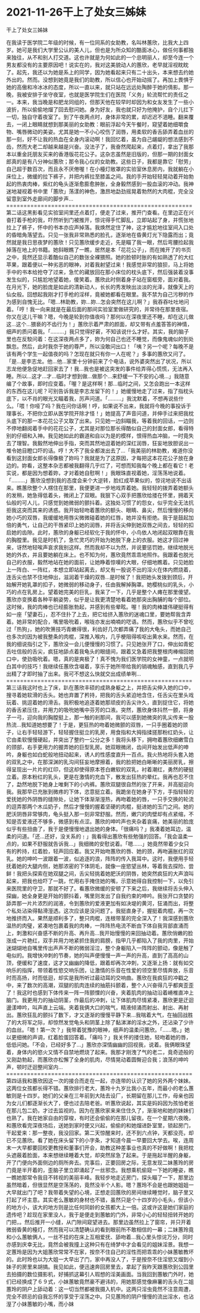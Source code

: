 # 2021-11-26干上了处女三姊妹



干上了处女三姊妹




在我读于医学院二年级的时候，有一位同系的女助教，名叫林蕙欣，比我大上四岁。她可是我们大学里公认的美人儿，但也是为所众知的酷面冰心，做任何事都独来独往，从不和别人打交道。这也许就是为何如此的一个总明丽人，却至今连一个男友都没有的主要原因吧！说实在的，我对这美貌动人的蕙欣，老早就淫视眈眈了。起先，我还以为她是系上的同学，因为她看起来只有二十出头，本来想去约她外出的。然而。没想到她竟是我们的助教，所以信心也开始动摇了。再加上畏惧于她的高傲和冷冰冰的态度，所以一直以来，就只站在远远处陶醉于她的倩影。那一晚，我被安排于坐守夜室，也就是医学院生们在医院「义务」轮流帮忙的责任之一。本来，我当晚是和肥龙同组的，但那天他在较早时却因为和女友发生了一些小波折，所以偷偷地熘了回去慰问她。身为好友，我也就只好为他掩护，自个儿扛下一切，独自守着夜室了。到了午夜两点时，身体非常的累，却迟迟不浥睡。翻来覆去，一闭上眼睛就想到那美丽的女助教：眼前浮起今天午餐时，窥望着她细嚼食物、嘴唇微动的美姿。尤其是她一不小心咬伤了润唇，用柔软的香舌舔弄着血丝的那一刻，好不让我的热血在全身内滚动啊！我回忆着，虽为自己龌龊的想法感到不齿，然而大老二却越来越是兴奋。没法子了，我奋然爬起来，点着灯，拿出了我那本以重金託朋友买来的香港版花花公子。这杂志虽然是旧版的，但那一期的封面女郎真的是有八分神似蕙欣；那令我心仪的女助教。这些日子，我都是靠它「慰劳」自己超于数百次，而且永不厌倦喔！在小檯灯敞罩的实验室休息房内，我就躺在小床位上，微缓的拉下裤子，并把内裤拉至膝盖之间。我的手开始轻轻晃动着开始勃起的热衷肉棒，紫红的龟头逐渐愈膨愈肿胀，全身毅然感到一股血滚的冲动。我神迷地凝视着书中里「蕙欣」荡漾的神色，激昂地勐劲摇晃着勃然的大肉棍，完全没留意到室外走廊间的脚步声…======================================================第二话这黑影看见实验室间里还点着灯，便走了过来，推开门查看。在里边正在兴奋打着手枪的我，吓然听到门被推开，惊诧得手忙脚乱，立即站起了身，并慌张地拉上了裤子，怀中的书本亦应声掉落。我焕然定住了神，这才尴尬地往室间入口处的昏暗角落望去。只见一张我非常熟悉的脸孔，逐渐地在昏黄灯光下隐露而出；竟然就是我日思夜梦的蕙欣！只见蕙欣缓步走近，先是瞄了我一眼，然后弯腰捡起我掉落在地上的书籍。她斜眼瞧了一瞧，居然是本「花花公子」，而在摊开了的书页之中，竟然还显示着酷似自己的数张全裸猥照。她的脸顿时胀的有如熟透了的大红苹果，跟着便以一种劣恶的眼神，对着我射望过来！我感觉非常的狼狈，马上将她手中的书本给抢夺了过来，急忙的藏放回在那小床位的枕头底下，然后强装着没事发生似的，只尴尬地望着她，傻笑着。蕙欣此时侧着身子站在窗框旁，面对着我。在月光下，她的脸庞是如此的清新动人，长长的秀发映出淡淡的光泽，就像天上的仙女般。回想起我刚才打手枪的淫样，竟被她都看在眼里。我不禁为自己污秽的作为感到自愧无比。「嗯…林助教，妳…妳…怎会突然在这儿啊？」我吞吞吐吐地问着。「哼！我一向来就是在最后面的那间实验室里做研究的，并常待在那里夜宿。你又在这儿干嘛？嗯，今晚是轮到你值夜吗？那何以在深夜里还不睡，却在这儿做这…这个…猥亵的不齿行为！」蕙欣示着严肃的颜面，却又带有点羞答答的神情，细声的质问着我。「………」我只觉得好窘，不知该说什么才好。其实，我的脑子里也在反駮问着：在这深夜两点多了，妳为何自己也还不睡觉，而像鬼魂似的到处飘忽。然后，此时我奈于她的尊严，所以没敢问出口！「咦？另一个呢？每晚不是该有两个学生一起值夜的吗？怎现在就只有你一人在呢？」多事的蕙欣又问了。「是…是李志龙。他…他…家里十分钟前来了个电话，说外婆突然出了状况，所以志龙他便急促地赶回家去了！我…我也是被这突发的事件给弄得心慌慌，无法再入睡。所以…这才…才…临时才想到做…做那个…来舒缓一下不安的心境…」我随意编了个故事，即时应变着。「喔？是这样啊！那…临时之间，又怎会跑出一本这样的东西在这儿呢？可别告诉我是李志龙留下的！」她缓慢地走了过来，指了指枕头底下，以不肖的眼光又瞄着我，厉声问道。「………」我沈默着，不想再说些什么。「喂！你哑了吗？我在问你话啊！哼，如果说不出来，我就将今晚的事投诉于理事长，不把你立即从医学院开除才怪！」她提高了声音问道，并伸手过来把我枕头底下的那一本花花公子又取了出来。只见她一边斜瞄我，等着我的回话，一边则不停地翻阅着手中的花花公子，尤其是对那位那长得酷似自己的封面女郎，看得特别的仔细和入神。我见她如此的霸道和自以为是的模样，恨得热血冲脑，一时竟失去了理智。我毅然地伸出手指，突而其然地逗着她的深红润唇，狂妄地放胆说出一堆令她目瞪口吓的话。哼！大不了我全都泼出去了…「我美丽的林助教，难道你没看到这封面女郎长得像极了妳吗？我就是为了这原因，才每把这本花花公子放在身边的。妳看，这整本杂志都被我翻得几乎烂了，可想而知我每个晚上都在看它！老实说，都是因为想着妳，才对着她自慰啊！」我眼珠直视着她，淫荡荡地说着。「………」蕙欣没想到我的态度会来个大逆转，脸红成苹果似的，惊诧地说不出话来。瞧蕙欣整个人楞住在那里，我便更进一步地戏弄着她。我轻轻的拨弄着她额头的发稍，她急得低着头，微闭上了双眼。我狠下心双手把蕙欣给搂在怀里，拥着天仙般的可人儿，只感觉到她微弱的颤抖着。这独处习惯了的怨女，似乎完全无法抗拒我这突而其来的诱惑。我开始轻吻着蕙欣的额头、眼睛、鼻尖，然后慢慢的移向她小巧的双唇，我缓缓地用唇尖微微碰着她的红唇，她并没有拒绝。我于是鼓起加倍的勇气，让自己的干唇紧印上她的润唇，并将舌尖伸到她双唇之间去，轻轻的扣启她的齿隙。此时，蕙欣的身躯已经软化于我的怀中，小鸟依人地闭起双眼靠在我的胸膛里。我见是时机了，急忙灵巧的开始为她脱下身上的衣服。她这才回过神来，讶然地轻唉声哀求我别这样。然而我却不以为然，并说要惩罚她，继续地脱光她的外衣，并且要她躺在床上。也不知为何，蕙欣竟然乖乖地照作。我跟着也脱光自己的衣服，毅然地站在她的面前，让她睁着惊嘆的大眼，仔细地瞧着。只见她脸上一阵白、一阵红，本想立即站起离去，却又有一股说不出的淫火在体内燃烧着，连舌尖也禁不住地伸出，滋润着干燥的双唇…是时候了！我把她头发拨到颈后，开始解开她乳罩的扣子，她微弱的移动身子，任由我解掉胸罩。她樱桃似的乳头，小巧的点在乳房上。望着她完美的巨乳，我呆了一下，几乎是整个人瘫在那里傻望。蕙欣亦变换着各种平躺姿势，似乎是让我更清楚地看着她那突出胸脯的每个部位。这时候，我的肉棒也已经膨胀勃起，并感到有些晕眩。喔！我的肉棒雄伟硬挺得有如一座「望妻石」，忍不住扑了上去，把它给挤入蕙欣的迷魂口里，要她帮我含弄着。她非常的配合，嘴里吸吮着，喉咙亦发出喃喃的呓语。然而，蕙欣似乎不曾吃过「热狗」，她的吹箫技巧青嫩得很，利齿好几次都弄痛了我的大龟头，而她自己也多次的因为被我整条的肉棍，深推入喉内，几乎梗阻得咳呕出黄水来。然而，在我的细说指引之下，蕙欣没一会儿便慢慢的习惯了。只见她张开了口，伸出如青蛇舌吐信般的舌尖，疯狂地舔点着我龟头的眼缝间，跟着又急着把我整根肉棒缩回她口中，使劲吸吮着。嗯，真的是爽极了！真不愧为我们医学院的女神童，一点就明白其中的技巧！我继续任蕙欣含啜着，享乐于她所带给我的销魂触感，直到我几乎出精了才即时抽了出来。我可不想这么快就交出成绩单咧…======================================================第三话我这时也上了床，趴在蕙欣丰硕的成熟身躯之上，并把舌尖伸入她的口中，搜寻着她软滑的舌头。她也弃置了矜持，把我的舌头紧迫地含住，任舌尖在里头戏玩着、挑逗着她的滑舌。我积极地追逐着她那顽皮的舌尖许久，直到捉住它，将她的香舌紧压住，并用力的吸吮她嘴中芬芳的口液。突然，蕙欣身体抖然一颤，将身子一弓，迎向我的胸膛挺上，那一触的剎那间，我可以感到她微突的乳尖传来一股热流…我知道她想要了！于是，更狂热的吻着她微颤的双唇，一只手圈着她的颈子，让右手轻轻游下，轻轻握住挺立的乳房，用食指和大拇指揉搓那粉红奶头，让它由柔软慢慢硬起，并突出了整约一公分之多！我将头移下，拥吻着蕙欣细嫩雪白的颈部，右手更用力的握弄她的巨型乳房。她双眼微闭，齿间开始发出低声的呻吟，身躯也如白蛇般地扭动起来，诱人的性感度直升一百点。我火热地将头套入她的双乳之中，在那深渊的乳沟间狂妄地摩擦着，我的脸把她白晰晰的美丽房乳，擦得呈现出一片片的红印，但这却使得原本苍白嫩软的双乳，衬着潮红，勇然的硬挺立着。原本粉红的乳头，更是在激情的充血下，散发出狂热的晕红。我再也忍不住了，勐然地脱下她身上唯剩下的小内裤。蕙欣双腿很自然的张了开来，并高挺迎向我。我那早已充胀到微疼的下体，恣意挺立着。我跪坐在她身子下方，手指轻轻的爱抚她的外阴唇的缝隙处，让她下体渐渐溼热，再吻着她的唇，一只手交换的轮流的逗弄那两个木瓜奶子，然后才慢慢的握着坚硬的肉棍，挺进她的玉门之间。她的肥沃阴唇非常够肉，龟头挺入那一刻非常舒服。然而，嫩穴的肉壁却有点紧缩，不知是否爱液还不够多，微感到有点涩。蕙欣的呻吟声也夹杂着哀痛，她美丽的脸庞似乎有些扭曲了，我于是便慢慢地退出她的身体。「很痛吗？」我凑着她耳边，温柔的问道。「还…还好，没关系的﹗」我看得出蕙欣有些勉强的回答。「我会温柔一点的，如果不舒服就告诉我…」我细微的安慰说着。「嗯……」她竟然带着少女只有的矜持，红着脸，轻声回应着。我又开始吻蕙欣的唇、她的颈，再吻遍胀红的双乳。她的呻吟一波跟着一波，似追逐的浪，阵阵的传入我耳中。这时，我便用手轻抚着她的大腿内侧，她那浓密的下体阴毛，就像一座慾望丛林，等着我去探险、尝鲜！我把头探索在她双腿之间，舌尖轻挑着她肥沃的阴唇，她突然疯狂的大声浪叫起来，把我也给吓了一跳，忙用右手掩住她的嘴，示意她得自我控制一下，以免引来医院里的守卫，那就不好了。看蕙欣微缓的安顿了下来之后，我继续将舌头伸入探幽，她全身更是开始的颤抖着，嘴里则发出了自我约束的呻吟。我张开口贪婪的舔弄那一片片浓烈的润液，令到蕙欣的爱液更加有如决堤的黄河，狂涌而出，将整个私处沾染得黏滑溼透。这次应该是没问题了。我挺直身子，握挺着肉棍，再一次地推挤而入。果然是顺利多了，整只肉棍，连根带茎的完全深入了！我深感到蕙欣温热的肉璧，紧凑地包裹着我的肉棒，一阵阵热电流不断由下体自我背部直涌而上，刺激和兴奋感不断的升高、再升高…我开始慢慢的来回抽动着。蕙欣俏嫩的脸涨成一片艳红，双手并用力地紧抓住我的肩膀，指甲几乎都陷入了我的肉里，开始迷煳煳地自嘴里传出声声不断的微弱淫泣，整个身躯陷入一阵阵的颤动，像是触了电似的。我增快冲刺的节奏，她的叫声便慢慢一声一声的升高，直到了高高的山顶，便缓和了速度，这才又幽幽的降低，跟着却再次冲刺，又逐渐上扬：就有如交响乐的指挥，带领着性慾交响乐团，让激情的乐音在性爱的领空里尽情奔放，乐音时而高扬，时而低迴，却实是我所听过最动耳的交响曲。蕙欣在我疯狂的冲戳之中，来了数次的高潮，双腿的肌肉连续的抽筋抖颤着，整个人兴奋得几乎都爽歪歪了！我这时也感到下体传来一阵一阵颤慄的兴奋，夹着肌肉的抽动沿着嵴椎直冲上脑门。我更用力的抽动阴茎，作最后的冲刺，让下体肌肉尽情紧凑，蕙欣更是迂迴盪漾呻吟，叫声直上云端。夹着我俩大口的喘气，精液倾涌而射出、射出、再射出。蕙欣狂乱的颤抖了数下，才又逐渐的慢慢平静下来…我喘着大气，在抽回战胜了的大将军之际，却惊然发觉龟头和阴茎上除了黏涕涕的淫水之外，还沾染了少许的血丝。「嗯！第一次？」我带着犹豫的眼神，细声的温柔问蕙欣。「……嗯。」她以更细微的声调，红着脸蛋回答着。「痛吗？」我关怀的搂住她，轻吻着她的唇，低低问她。「不会，已经好多了…」蕙欣亦深情幽幽的回视我，说着。我俩眼珠望着，身体内的慾火又情不自禁地燃烧了起来。我那才刚洩了气的老二，竟奇迹般的又刚勐勃起，而蕙欣亦松懈了全身的肌肉，尽情晃动着圆臀迎合我；浪荡的呻吟声，顿时迂迴整间室内…======================================================第四话我和蕙欣因这一次的接合而走在一起，亦连带的认识了她的另外两个妹妹。这两位女孩都长得不错。蕙欣排行老大，蕙玲十九岁比我小五年，而最小的老么蕙敏则是十四岁。她们的父亲在三年前到大陆去设厂，长期留在那儿工作，母亲也因为女儿们都逐渐长大了，便也过去陪老爸。听蕙欣说起，其实是妈妈因为孩怕老爸在那儿包二奶，才过去监视的。因为在蕙欣家来来住住久了，渐渐地和她的妹妹们也熟了。我在她家自由的穿梭，有时还会偷偷的在那儿留夜。在一个星期六夜晚，和蕙欣看完深夜场后，送她到家时便又兴起，偷偷的和她熘进卧室里，锁起房门，干起爱来：那一整夜，我没回家。第二天惊醒来时，还不到六点钟，天都没亮，却已不见蕙欣。看了她在床头留下的小字条，才知道今晨一早要回大学去。唉，连周末一大早都要回校更教授和董事们开会，助教这种差事业也真的不好做啊！我把枕头遮蔽着脸面，本来想继续睡着大觉，却突然尿急了起来。于是拖起半醒的身躯，开了门便向外面侧边的厕所奔去。完事后，正要回房之际，无意发现二妹蕙玲的房门竟是半开着的，歪脑子里立即涌起了一丝邪念。我想乘机偷窥一下她的睡姿，瞧一瞧她那常令我目不转视的美丽丰峰。我轻步地走近房门，探头瞄了一下，那里边虽然暗着，但很显然是空荡荡的，竟然没半个人影。嗯？蕙玲不会是也跟她姐姐一大早就出门了吧？我带着失望的心境，正想走回蕙欣的房间继续睡觉时，脑子里又打起了坏主意。其实老么蕙敏的身材也不错，虽然只是个十四岁的小毛头，但该小的地方小，该大的地方则是比任何同龄的女孩都大上一倍。这或许这是她们家庭的遗传吧？趁现在家里没人，我于是便走到蕙敏的门外，非常小心的轻轻扭转开她的门把，。然后推开一小缝，从门隙间窥望进去。那里边虽然拉上了窗帘，并只开着微弱昏黄的檯灯，然而我可以清楚确认的看到眼前所不敢相信的一幕；二妹蕙玲竟和小么蕙敏俩人，一丝不挂的在床上互相爱抚、舔吻着…我心里头惊诧万分，同时亦感到庆幸无比，竟然会被我撞上这种只有在绮梦中才会看见的姐妹淫景。我想一定蕙玲是因为大姐蕙欣常常不在家，按奈不住自己的淫性而把乖乖的小妹蕙敏教坏的。此时玲也以为大姐一大早出了门，家中再没人了，于是按奈不住淫慾又熘到小妹子的房里来胡搞。我见如此，便迅速奔回房里去，拿起了我昨天跟蕙欣到公园里去拍摄的数位摄影机，好捕抓这幕引人瑕想的淫美画面。当我回到蕙敏门外时，她们已经换成了６９式，小妹蕙敏竟然豪不避讳的，用她那感觉像麻薯的舌头在二姐蕙玲的阴户上舔动着：这一切当然都被我摄入机中。这两只淫虫竟然不注意周遭，完全不顾忌的自我忘怀的享受于淫荡之中。只见蕙玲的阴户慢慢的流出淫水，也沾溼了小妹蕙敏的小嘴，而小妹




